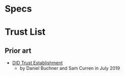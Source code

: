 # Specs

# Trust List

## Prior art

- [DID Trust Establishment](https://hackmd.io/Xn4FAapEThu1fycJ9bY9OA)
	- by Daniel Buchner and Sam Curren in July 2019